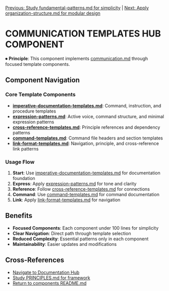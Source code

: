 
[Previous: Study fundamental-patterns.md for simplicity](fundamental-patterns.md) | [Next: Apply organization-structure.md for modular design](organization-structure.md)

# COMMUNICATION TEMPLATES HUB COMPONENT

⏺ **Principle**: This component implements [communication.md](../../principles/communication.md) through focused template components.

## Component Navigation

### Core Template Components
- **[imperative-documentation-templates.md](imperative-documentation-templates.md)**: Command, instruction, and procedure templates
- **[expression-patterns.md](expression-patterns.md)**: Active voice, command structure, and minimal expression patterns
- **[cross-reference-templates.md](cross-reference-templates.md)**: Principle references and dependency patterns
- **[command-templates.md](command-templates.md)**: Command file headers and section templates
- **[link-format-templates.md](link-format-templates.md)**: Navigation, principle, and cross-reference link patterns

### Usage Flow
1. **Start**: Use [imperative-documentation-templates.md](imperative-documentation-templates.md) for documentation foundation
2. **Express**: Apply [expression-patterns.md](expression-patterns.md) for tone and clarity
3. **Reference**: Follow [cross-reference-templates.md](cross-reference-templates.md) for connections
4. **Command**: Use [command-templates.md](command-templates.md) for command documentation
5. **Link**: Apply [link-format-templates.md](link-format-templates.md) for navigation

## Benefits
- **Focused Components**: Each component under 100 lines for simplicity
- **Clear Navigation**: Direct path through template selection
- **Reduced Complexity**: Essential patterns only in each component
- **Maintainability**: Easier updates and modifications

## Cross-References
- [Navigate to Documentation Hub](../philosophy/index.md)
- [Study PRINCIPLES.md for framework](principles/PRINCIPLES.md)
- [Return to components README.md](README.md)
